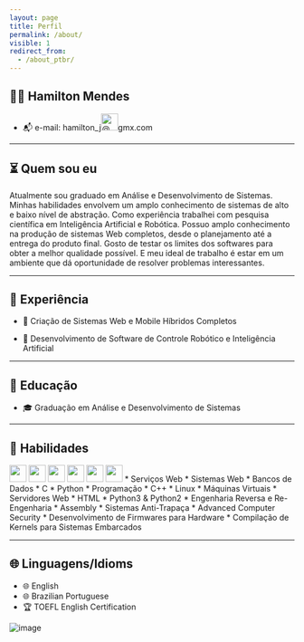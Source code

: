 ```yaml
---
layout: page
title: Perfil
permalink: /about/
visible: 1
redirect_from:
  - /about_ptbr/
---
```



## <span class="icon_color"> 👨‍💻 </span> Hamilton Mendes
* <span class="icon_color">📬</span> e-mail: hamilton_j<img alt="@" height="30" src="https://cdn.iconscout.com/icon/free/png-64/at-sign-loctaion-symbol-a-mail-44406.png">gmx.com

---

## <span class="icon_color">⏳</span> Quem sou eu
Atualmente sou graduado em Análise e Desenvolvimento de Sistemas.
Minhas habilidades envolvem um amplo conhecimento de sistemas de alto e baixo nível de abstração.
Como experiência trabalhei com pesquisa científica em Inteligência Artificial e Robótica. 
Possuo amplo conhecimento na produção de sistemas Web completos, desde o planejamento até a entrega do produto final.
Gosto de testar os limites dos softwares para obter a melhor qualidade possível.
E meu ideal de trabalho é estar em um ambiente que dá oportunidade de resolver problemas interessantes.

---

## <span class="icon_color">💼</span> Experiência

* <span class="icon_color">🔗</span> Criação de Sistemas Web e Mobile Híbridos Completos

* <span class="icon_color">🔬</span> Desenvolvimento de Software de Controle Robótico e Inteligência Artificial


---

## <span class="icon_color">🏫</span> Educação
* <span class="icon_color">🎓</span> Graduação em Análise e Desenvolvimento de Sistemas

---

## <span class="icon_color">🔧</span> Habilidades
<img height="30" src="https://cdn.iconscout.com/icon/free/png-512/c-programming-569564.png">
<img height="30" src="https://cdn.iconscout.com/icon/free/png-512/docker-226091.png">
<img height="30" src="https://cdn.iconscout.com/icon/free/png-256/github-170-1175028.png">
<img height="30" src="https://cdn.iconscout.com/icon/free/png-64/python-2752092-2284909.png">
<img height="30" src="https://cdn.iconscout.com/icon/free/png-64/javascript-2038874-1720087.png">
<img height="30" src="https://cdn.iconscout.com/icon/free/png-64/mongodb-4-1175139.png">
* Serviços Web
* Sistemas Web
* Bancos de Dados
* C
* Python
* Programação
* C++
* Linux
* Máquinas Virtuais
* Servidores Web
* HTML
* Python3 & Python2
* Engenharia Reversa e Re-Engenharia
* Assembly
* Sistemas Anti-Trapaça
* Advanced Computer Security
* Desenvolvimento de Firmwares para Hardware
* Compilação de Kernels para Sistemas Embarcados

---


## <span class="icon_color">🌐</span> Linguagens/Idioms
* <span class="icon_color">🌐</span> English
* <span class="icon_color">🌐</span> Brazilian Portuguese
* <span class="icon_color">🏆</span> TOEFL English Certification


![image](https://user-images.githubusercontent.com/77713063/131860070-3a8aae57-515c-43e7-9d26-e7c0c2d1058c.png)

